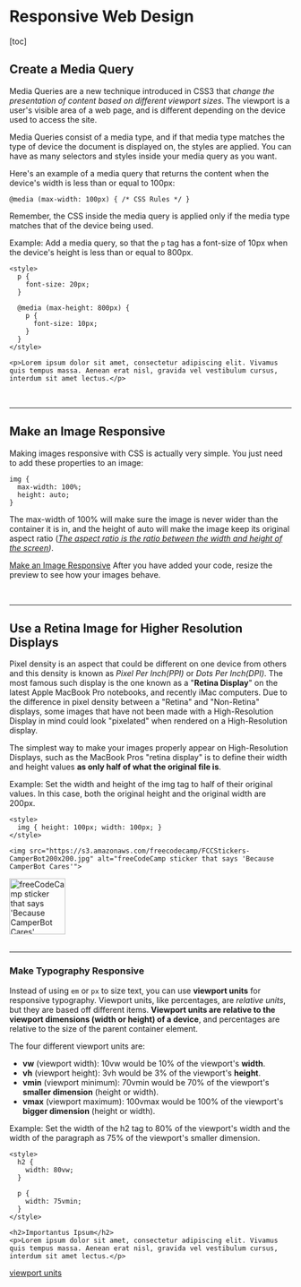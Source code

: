 # Responsive Web Design

[toc]

## Create a Media Query

Media Queries are a new technique introduced in CSS3 that *change the presentation of content based on different viewport sizes*. The viewport is a user's visible area of a web page, and is different depending on the device used to access the site.

Media Queries consist of a media type, and if that media type matches the type of device the document is displayed on, the styles are applied. You can have as many selectors and styles inside your media query as you want.

Here's an example of a media query that returns the content when the device's width is less than or equal to 100px:
```
@media (max-width: 100px) { /* CSS Rules */ }
```

Remember, the CSS inside the media query is applied only if the media type matches that of the device being used.

Example: 
Add a media query, so that the `p` tag has a font-size of 10px when the device's height is less than or equal to 800px.

```
<style>
  p {
    font-size: 20px;
  }

  @media (max-height: 800px) {
    p {
      font-size: 10px;
    }
  }
</style>

<p>Lorem ipsum dolor sit amet, consectetur adipiscing elit. Vivamus quis tempus massa. Aenean erat nisl, gravida vel vestibulum cursus, interdum sit amet lectus.</p>
```

<br>

---

## Make an Image Responsive

Making images responsive with CSS is actually very simple. You just need to add these properties to an image:
```
img {
  max-width: 100%;
  height: auto;
}
```

The max-width of 100% will make sure the image is never wider than the container it is in, and the height of auto will make the image keep its original aspect ratio (*<u>The aspect ratio is the ratio between the width and height of the screen</u>)*.

[Make an Image Responsive](https://codepen.io/ZoeyClyde/pen/eYGZdZX)
After you have added your code, resize the preview to see how your images behave.

<br>

---

## Use a Retina Image for Higher Resolution Displays

Pixel density is an aspect that could be different on one device from others and this density is known as *Pixel Per Inch(PPI)* or *Dots Per Inch(DPI)*. The most famous such display is the one known as a "**Retina Display**" on the latest Apple MacBook Pro notebooks, and recently iMac computers. Due to the difference in pixel density between a "Retina" and "Non-Retina" displays, some images that have not been made with a High-Resolution Display in mind could look "pixelated" when rendered on a High-Resolution display.

The simplest way to make your images properly appear on High-Resolution Displays, such as the MacBook Pros "retina display" is to define their width and height values **as only half of what the original file is**.

Example:
Set the width and height of the img tag to half of their original values. In this case, both the original height and the original width are 200px.
```
<style>
  img { height: 100px; width: 100px; }
</style>

<img src="https://s3.amazonaws.com/freecodecamp/FCCStickers-CamperBot200x200.jpg" alt="freeCodeCamp sticker that says 'Because CamperBot Cares'">
```

<style>
  img { height: 100px; width: 100px; }
</style>

<img src="https://s3.amazonaws.com/freecodecamp/FCCStickers-CamperBot200x200.jpg" alt="freeCodeCamp sticker that says 'Because CamperBot Cares'">

<br>
<br>

---

### Make Typography Responsive

Instead of using `em` or `px` to size text, you can use **viewport units** for responsive typography. Viewport units, like percentages, are *relative units*, but they are based off different items. **Viewport units are relative to the viewport dimensions (width or height) of a device**, and percentages are relative to the size of the parent container element.

The four different viewport units are:

- **vw** (viewport width): 10vw would be 10% of the viewport's **width**.
- **vh** (viewport height): 3vh would be 3% of the viewport's **height**.
- **vmin** (viewport minimum): 70vmin would be 70% of the viewport's **smaller dimension** (height or width).
- **vmax** (viewport maximum): 100vmax would be 100% of the viewport's **bigger dimension** (height or width).

Example: 
Set the width of the h2 tag to 80% of the viewport's width and the width of the paragraph as 75% of the viewport's smaller dimension.

```
<style>
  h2 {
    width: 80vw;
  }

  p {
    width: 75vmin;
  }
</style>

<h2>Importantus Ipsum</h2>
<p>Lorem ipsum dolor sit amet, consectetur adipiscing elit. Vivamus quis tempus massa. Aenean erat nisl, gravida vel vestibulum cursus, interdum sit amet lectus.</p>
```

[viewport units](https://codepen.io/ZoeyClyde/pen/ExwKgLV)